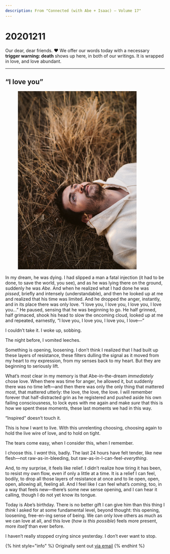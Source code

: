 ```yaml
---
description: From "Connected (with Abe + Isaac) — Volume 17"
---
```


# 20201211

Our dear, dear friends. ❤️ We offer our words today with a necessary **trigger warning: death** shows up here, in both of our writings. It is wrapped in love, and love abundant.

***

## **“I love you”**

<figure><img src="../../.gitbook/assets/image (40).png" alt="" width="375"><figcaption></figcaption></figure>

In my dream, he was dying. I had slipped a man a fatal injection (it had to be done, to save the world, you see), and as he was lying there on the ground, suddenly he was _Abe_. And when he realized what I had done he was _pissed_, briefly and intensely (understandable), and then he looked up at me and realized that his time was limited. And he dropped the anger, instantly, and in its place there was only love. “I love you, I love you, I love you, I love you…” He paused, sensing that he was beginning to go. He half grinned, half grimaced, shook his head to slow the oncoming cloud, looked up at me and repeated, earnestly, “I love you, I love you, I love you, I love—”

I couldn’t take it. I woke up, sobbing.

The night before, I vomited leeches.

Something is opening, loosening. I don’t think I realized that I had built up these layers of resistance, these filters dulling the signal as it moved from my heart to my expression, from my senses back to my heart. But they are beginning to seriously lift.

What’s most clear in my memory is that Abe-in-the-dream _immediately_ chose love. When there was time for anger, he allowed it, but suddenly there was no time left—and then there was only the only thing that mattered most, that mattered utterly: the love, the love, the love. I will remember forever that half-distracted grin as he registered and pushed aside his own failing consciousness, to lock eyes with me again and make _sure_ that this is how we spent these moments, these last moments we had in this way.

“Inspired” doesn’t touch it.

This is how I want to live. With this unrelenting choosing, choosing again to hold the live wire of love, and to hold on tight.

The tears come easy, when I consider this, when I remember.

I choose this. I _want_ this, badly. The last 24 hours have felt tender, like new flesh—not raw-as-in-bleeding, but raw-as-in-I-can-feel-_everything_.

And, to my surprise, it feels like relief. I didn’t realize how tiring it has been, to resist my own flow, even if only a little at a time. It is a relief I can feel, bodily, to drop all those layers of resistance at once and to lie open, open, open, allowing all, feeling all. And I feel like I can feel what’s _coming_, too, in a way that feels new—there’s some new sense opening, and I can hear it calling, though I do not yet know its tongue.

Today is Abe’s birthday. There is no better gift I can give him than this thing I _think_ I asked for at some fundamental level, beyond thought: this opening, loosening, free-en-ing sense of being. We can only love others as much as we can love at all, and this love (_how is this possible_) feels more present, more _itself_ than ever before.

I haven’t really stopped crying since yesterday. I don’t ever want to stop.

{% hint style="info" %}
Originally sent out [via email](https://lightward.com/campaigns/view-campaign/0FpVC8zcV8cDcM\_UQOn-toaqiqA5wIMX4VlC-TfcEURE0APp-\_o3muWD2RZvUfitlQHaCctxV3hbMs4GiJVFOIllZdprsWoE)
{% endhint %}
